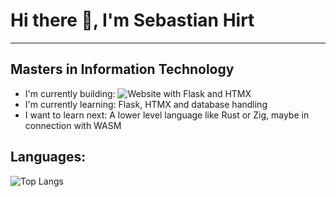 # Hi there 👋, I'm Sebastian Hirt
***
## Masters in Information Technology

- I'm currently building: ![Website with Flask and HTMX](https://github.com/mokronos/logic)
- I'm currently learning: Flask, HTMX and database handling
- I want to learn next: A lower level language like Rust or Zig, maybe in connection with WASM

## Languages:
![Top Langs](https://github-readme-stats.vercel.app/api/top-langs/?username=mokronos&layout=compact&theme=dark)
<!-- [![Mokronos's GitHub stats](https://github-readme-stats.vercel.app/api?username=mokronos)](https://github.com/mokronos/github-readme-stats)-->
